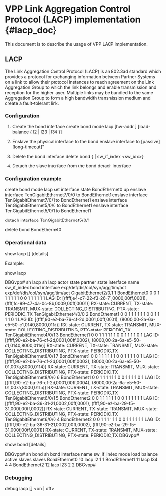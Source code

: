 # VPP Link Aggregation Control Protocol (LACP) implementation    {#lacp_doc}

This document is to describe the usage of VPP LACP implementation.


## LACP

The Link Aggregation Control Protocol (LACP) is an 802.3ad standard which
provides a protocol for exchanging information between Partner Systems on a
link to allow their protocol instances to reach agreement on the Link Aggregation
Group to which the link belongs and enable transmission and reception for the
higher layer. Multiple links may be bundled to the same Aggregation Group to form
a high bandwidth transmission medium and create a fault-tolerant link.


### Configuration

1. Create the bond interface
create bond mode lacp [hw-addr <mac-address>] [load-balance { l2 | l23 | l34 }]

2. Enslave the physical interface to the bond
enslave interface <interface> to <bond-interface-name> [passive] [long-timeout]"

3. Delete the bond interface
delete bond {<interface> | sw_if_index <sw_idx>}

4. Detach the slave interface from the bond
detach interface <interface>

### Configuration example

create bond mode lacp
set interface state BondEthernet0 up
enslave interface TenGigabitEthernet7/0/0 to BondEthernet1
enslave interface TenGigabitEthernet7/0/1 to BondEthernet1
enslave interface TenGigabitEthernet5/0/0 to BondEthernet1
enslave interface TenGigabitEthernet5/0/1 to BondEthernet1

detach interface TenGigabitEthernet5/0/1

delete bond BondEthernet0

### Operational data

show lacp [<interface>] [details]

Example:

show lacp


DBGvpp# sh lacp
sh lacp
                                                        actor state                      partner state
interface name            sw_if_index  bond interface   exp/def/dis/col/syn/agg/tim/act  exp/def/dis/col/syn/agg/tim/act
GigabitEthernet2/0/1      1            BondEthernet0      0   0   1   1   1   1   1   1    0   0   1   1   1   1   1   1
  LAG ID: [(ffff,e4-c7-22-f3-26-71,0000,00ff,0001), (ffff,fc-99-47-4a-0c-8b,0009,00ff,0001)]
  RX-state: CURRENT, TX-state: TRANSMIT, MUX-state: COLLECTING_DISTRIBUTING, PTX-state: PERIODIC_TX
TenGigabitEthernet4/0/0   2            BondEthernet1      0   0   1   1   1   1   1   1    0   0   1   1   1   1   0   1
  LAG ID: [(ffff,90-e2-ba-76-cf-2d,0001,00ff,0001), (8000,00-2a-6a-e5-50-c1,0140,8000,011d)]
  RX-state: CURRENT, TX-state: TRANSMIT, MUX-state: COLLECTING_DISTRIBUTING, PTX-state: PERIODIC_TX
TenGigabitEthernet4/0/1   3            BondEthernet1      0   0   1   1   1   1   1   1    0   0   1   1   1   1   0   1
  LAG ID: [(ffff,90-e2-ba-76-cf-2d,0001,00ff,0002), (8000,00-2a-6a-e5-50-c1,0140,8000,011e)]
  RX-state: CURRENT, TX-state: TRANSMIT, MUX-state: COLLECTING_DISTRIBUTING, PTX-state: PERIODIC_TX
TenGigabitEthernet8/0/1   7            BondEthernet1      0   0   1   1   1   1   1   1    0   0   1   1   1   1   0   1
  LAG ID: [(ffff,90-e2-ba-76-cf-2d,0001,00ff,0003), (8000,00-2a-6a-e5-50-01,007a,8000,0114)]
  RX-state: CURRENT, TX-state: TRANSMIT, MUX-state: COLLECTING_DISTRIBUTING, PTX-state: PERIODIC_TX
TenGigabitEthernet8/0/0   6            BondEthernet1      0   0   1   1   1   1   1   1    0   0   1   1   1   1   0   1
  LAG ID: [(ffff,90-e2-ba-76-cf-2d,0001,00ff,0004), (8000,00-2a-6a-e5-50-01,007a,8000,0115)]
  RX-state: CURRENT, TX-state: TRANSMIT, MUX-state: COLLECTING_DISTRIBUTING, PTX-state: PERIODIC_TX
TenGigabitEthernet6/0/1   5            BondEthernet2      0   0   1   1   1   1   1   1    0   0   1   1   1   1   1   1
  LAG ID: [(ffff,90-e2-ba-36-31-21,0002,00ff,0001), (ffff,90-e2-ba-29-f5-31,000f,00ff,0002)]
  RX-state: CURRENT, TX-state: TRANSMIT, MUX-state: COLLECTING_DISTRIBUTING, PTX-state: PERIODIC_TX
TenGigabitEthernet6/0/0   4            BondEthernet2      0   0   1   1   1   1   1   1    0   0   1   1   1   1   1   1
  LAG ID: [(ffff,90-e2-ba-36-31-21,0002,00ff,0002), (ffff,90-e2-ba-29-f5-31,000f,00ff,0001)]
  RX-state: CURRENT, TX-state: TRANSMIT, MUX-state: COLLECTING_DISTRIBUTING, PTX-state: PERIODIC_TX
DBGvpp#

show bond [details]


DBGvpp# sh bond
sh bond
interface name   sw_if_index   mode         load balance  active slaves  slaves
BondEthernet0    10            lacp         l2            1              1
BondEthernet1    11            lacp         l34           4              4
BondEthernet2    12            lacp         l23           2              2
DBGvpp#

### Debugging

debug lacp [<interface>] <on | off>
